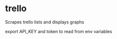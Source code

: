 # trello
Scrapes trello lists and displays graphs

export API_KEY and token to read from env variables

